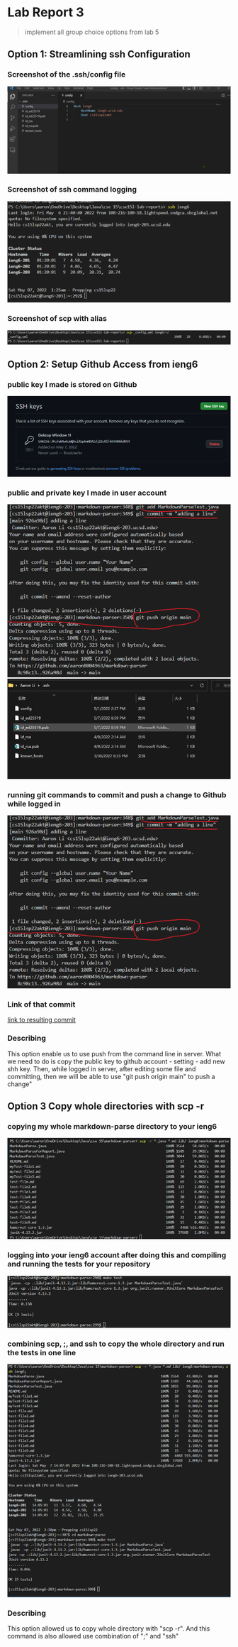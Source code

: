 # Lab Report 3
> implement all group choice options from lab 5

## Option 1: Streamlining ssh Configuration

### Screenshot of the .ssh/config file
![Image](report3Image\ConfigEditing.png)

### Screenshot of ssh command logging 
![Image](report3Image\loginWithIeng6.png)

### Screenshot of scp with alias
![Image](report3Image\scpWithAlie.png)

## Option 2: Setup Github Access from ieng6

### public key I made is stored on Github
![Image](report3Image\pubKeyInGithub.png)

### public and private key I made in user account
![Image](report3Image\successfulPush.png)
![Image](report3Image\privateKey&puclicKeyInUserAcc.png)

### running git commands to commit and push a change to Github while logged in
![Image](report3Image\successfulPush.png)

### Link of that commit
[Iink to resulting commit](https://github.com/aaron8004963/markdown-parser/commit/926a98dd715855f72306302155ebadd0be165e52)

### Describing
This option enable us to use push from the command line in server. What we need to do is copy the public key to github account - setting - add new shh key. Then, while logged in server, after editing some file and committing, then we will be able to use "git push origin main" to push a change"

## Option 3 Copy whole directories with scp -r
### copying my whole markdown-parse directory to your ieng6 
![Image](report3Image\copyingWholeDirectory.png)

### logging into your ieng6 account after doing this and compiling and running the tests for your repository
![Image](report3Image\compilelingAndRunTests.png)

### combining scp, ;, and ssh to copy the whole directory and run the tests in one line
![Image](report3Image\combineAndTest.png)

### Describing
This option allowed us to copy whole directory with "scp -r". And this command is also allowed use combination of ";" and "ssh"